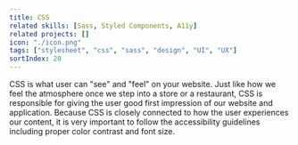 ```yaml
---
title: CSS
related skills: [Sass, Styled Components, A11y]
related projects: []
icon: "./icon.png"
tags: ["stylesheet", "css", "sass", "design", "UI", "UX"]
sortIndex: 20
---
```


CSS is what user can "see" and "feel" on your website. Just like how we feel the atmosphere once we step into a store or a restaurant, CSS is responsible for giving the user good first impression of our website and application. Because CSS is closely connected to how the user experiences our content, it is very important to follow the accessibility guidelines including proper color contrast and font size.
